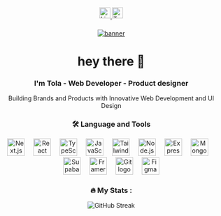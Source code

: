 ###

<div align="center">
  <!-- Social Links -->
  <a href="https://www.linkedin.com/in/sikiru-wasiu-13a407245/">
    <img src="https://img.shields.io/static/v1?message=LinkedIn&logo=linkedin&label=&color=0077B5&logoColor=white&labelColor=&style=for-the-badge" height="25" alt="LinkedIn logo" />
  </a>
  <a href="https://twitter.com/@meet_tola">
    <img src="https://img.shields.io/static/v1?message=Twitter&logo=twitter&label=&color=1DA1F2&logoColor=white&labelColor=&style=for-the-badge" height="25" alt="Twitter logo" />
  </a>
</div>

###

<!-- Banner Image -->
<div align="center">
  <a href="https://ibb.co/YZ4B4KQ">
    <img src="https://i.ibb.co/YZ4B4KQ/banner.jpg" alt="banner" border="0" />
  </a>
</div>

###

<!-- Heading -->
<h1 align="center">hey there 👋</h1>
<h3 align="center">I'm Tola - Web Developer - Product designer</h3>
<p align="center">Building Brands and Products with Innovative Web Development and UI Design</p>

###

<!-- Tools and Technologies -->
<h3 align="center">🛠 Language and Tools</h3>
<div align="center">
  <img src="https://cdn.jsdelivr.net/gh/devicons/devicon/icons/nextjs/nextjs-original-wordmark.svg" height="40" alt="Next.js logo" />
  <img width="12" />
  <img src="https://cdn.jsdelivr.net/gh/devicons/devicon/icons/react/react-original-wordmark.svg" height="40" alt="React logo" />
  <img width="12" />
  <img src="https://cdn.jsdelivr.net/gh/devicons/devicon/icons/typescript/typescript-original.svg" height="40" alt="TypeScript logo" />
  <img width="12" />
  <img src="https://cdn.jsdelivr.net/gh/devicons/devicon/icons/javascript/javascript-original.svg" height="40" alt="JavaScript logo" />
  <img width="12" />
  <img src="https://cdn.jsdelivr.net/gh/devicons/devicon/icons/tailwindcss/tailwindcss-plain.svg" height="40" alt="Tailwind CSS logo" />
  <img width="12" />
  <img src="https://cdn.jsdelivr.net/gh/devicons/devicon/icons/nodejs/nodejs-original-wordmark.svg" height="40" alt="Node.js logo" />
  <img width="12" />
  <img src="https://cdn.jsdelivr.net/gh/devicons/devicon/icons/express/express-original-wordmark.svg" height="40" alt="Express.js logo" />
  <img width="12" />
  <img src="https://cdn.jsdelivr.net/gh/devicons/devicon/icons/mongodb/mongodb-original-wordmark.svg" height="40" alt="MongoDB logo" />
  <img width="12" />
  <img src="https://supabase.com/icons/supabase-logo-icon.svg" height="40" alt="Supabase logo" />
  <img width="12" />
  <img src="https://www.framer.com/static/images/favicons/favicon-196x196.png" height="40" alt="Framer Motion logo" />
  <img width="12" />
  <img src="https://cdn.jsdelivr.net/gh/devicons/devicon/icons/git/git-original-wordmark.svg" height="40" alt="Git logo" />
  <img width="12" />
  <img src="https://cdn.jsdelivr.net/gh/devicons/devicon/icons/figma/figma-original.svg" height="40" alt="Figma logo" />
</div>

###

<!-- GitHub Stats -->
<h3 align="center">🔥 My Stats :</h3>
<div align="center">
  <img src="https://streak-stats.demolab.com?user=meet-tola&card_width=605" alt="GitHub Streak" />
</div>
